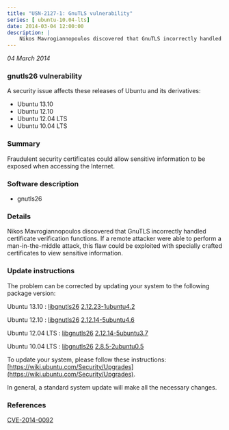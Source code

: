 ```yaml
---
title: "USN-2127-1: GnuTLS vulnerability"
series: [ ubuntu-10.04-lts]
date: 2014-03-04 12:00:00
description: |
    Nikos Mavrogiannopoulos discovered that GnuTLS incorrectly handled certificate verification functions. If a remote attacker were able to perform a man-in-the-middle attack, this flaw could be exploited with specially crafted certificates to view sensitive information. 
--- 
```

 
 

*04 March 2014*

### gnutls26 vulnerability

A security issue affects these releases of Ubuntu and its derivatives:

* Ubuntu 13.10
* Ubuntu 12.10
* Ubuntu 12.04 LTS
* Ubuntu 10.04 LTS

### Summary

Fraudulent security certificates could allow sensitive information to be exposed when accessing the Internet.

### Software description

* gnutls26 

### Details

Nikos Mavrogiannopoulos discovered that GnuTLS incorrectly handled certificate verification functions. If a remote attacker were able to perform a man-in-the-middle attack, this flaw could be exploited with specially crafted certificates to view sensitive information. 

### Update instructions

The problem can be corrected by updating your system to the following package version:

Ubuntu 13.10
 : [libgnutls26](https://launchpad.net/ubuntu/+source/gnutls26) <span> [2.12.23-1ubuntu4.2](https://launchpad.net/ubuntu/+source/gnutls26/2.12.23-1ubuntu4.2) </span> 

Ubuntu 12.10
 : [libgnutls26](https://launchpad.net/ubuntu/+source/gnutls26) <span> [2.12.14-5ubuntu4.6](https://launchpad.net/ubuntu/+source/gnutls26/2.12.14-5ubuntu4.6) </span> 

Ubuntu 12.04 LTS
 : [libgnutls26](https://launchpad.net/ubuntu/+source/gnutls26) <span> [2.12.14-5ubuntu3.7](https://launchpad.net/ubuntu/+source/gnutls26/2.12.14-5ubuntu3.7) </span> 

Ubuntu 10.04 LTS
 : [libgnutls26](https://launchpad.net/ubuntu/+source/gnutls26) <span> [2.8.5-2ubuntu0.5](https://launchpad.net/ubuntu/+source/gnutls26/2.8.5-2ubuntu0.5) </span> 

To update your system, please follow these instructions: [https://wiki.ubuntu.com/Security/Upgrades](https://wiki.ubuntu.com/Security/Upgrades).

In general, a standard system update will make all the necessary changes. 

### References

 
 [CVE-2014-0092](http://people.ubuntu.com/~ubuntu-security/cve/CVE-2014-0092)
 

